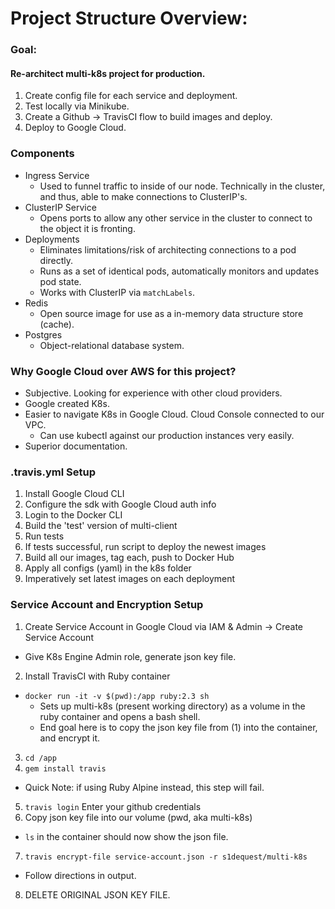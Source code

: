 # Project Structure Overview:

### Goal:
#### Re-architect multi-k8s project for production.
1. Create config file for each service and deployment.
2. Test locally via Minikube.
3. Create a Github -> TravisCI flow to build images and deploy.
4. Deploy to Google Cloud.

### Components
* Ingress Service
  * Used to funnel traffic to inside of our node. Technically in the cluster, and thus, able to make connections to ClusterIP's.
* ClusterIP Service
  * Opens ports to allow any other service in the cluster to connect to the object it is fronting.
* Deployments
  * Eliminates limitations/risk of architecting connections to a pod directly.
  * Runs as a set of identical pods, automatically monitors and updates pod state.
  * Works with ClusterIP via `matchLabels`.
* Redis
  * Open source image for use as a in-memory data structure store (cache).
* Postgres
  * Object-relational database system.


### Why Google Cloud over AWS for this project?
* Subjective. Looking for experience with other cloud providers.
* Google created K8s.
* Easier to navigate K8s in Google Cloud. Cloud Console connected to our VPC.
  * Can use kubectl against our production instances very easily.
* Superior documentation.

### .travis.yml Setup
1. Install Google Cloud CLI
2. Configure the sdk with Google Cloud auth info
3. Login to the Docker CLI
4. Build the 'test' version of multi-client
5. Run tests
6. If tests successful, run script to deploy the newest images
7. Build all our images, tag each, push to Docker Hub
8. Apply all configs (yaml) in the k8s folder
9. Imperatively set latest images on each deployment

### Service Account and Encryption Setup
1. Create Service Account in Google Cloud via IAM & Admin -> Create Service Account
  * Give K8s Engine Admin role, generate json key file.
2. Install TravisCI with Ruby container
  * `docker run -it -v $(pwd):/app ruby:2.3 sh`
    * Sets up multi-k8s (present working directory) as a volume in the ruby container and opens a bash shell.
    * End goal here is to copy the json key file from (1) into the container, and encrypt it.
3. `cd /app`
4. `gem install travis`
  * Quick Note: if using Ruby Alpine instead, this step will fail.
5. `travis login` Enter your github credentials
6. Copy json key file into our volume (pwd, aka multi-k8s)
  * `ls` in the container should now show the json file.
7. `travis encrypt-file service-account.json -r s1dequest/multi-k8s`
  * Follow directions in output.
8. DELETE ORIGINAL JSON KEY FILE.
